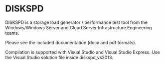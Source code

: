 DISKSPD
=======

DISKSPD is a storage load generator / performance test tool from the
Windows/Windows Server and Cloud Server Infrastructure Engineering teams.

Please see the included documentation (docx and pdf formats).

Compilation is supported with Visual Studio and Visual Studio Express. Use the
Visual Studio solution file inside diskspd_vs2013.

